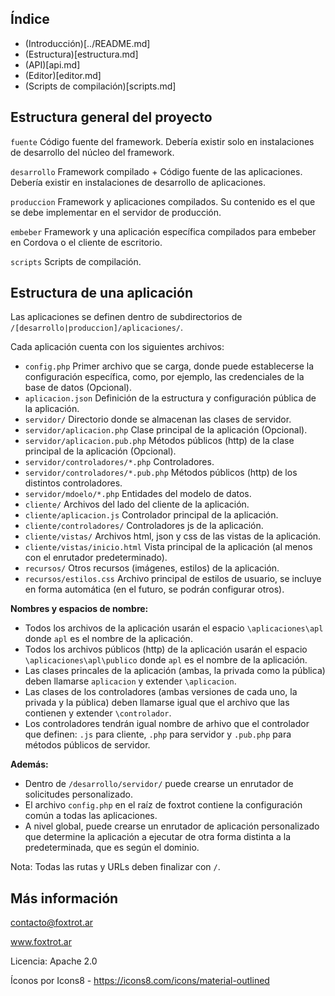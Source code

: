 ## Índice

- (Introducción)[../README.md]
- (Estructura)[estructura.md]
- (API)[api.md]
- (Editor)[editor.md]
- (Scripts de compilación)[scripts.md]

## Estructura general del proyecto

`fuente` Código fuente del framework. Debería existir solo en instalaciones de desarrollo del núcleo del framework.

`desarrollo` Framework compilado + Código fuente de las aplicaciones. Debería existir en instalaciones de desarrollo de aplicaciones.

`produccion` Framework y aplicaciones compilados. Su contenido es el que se debe implementar en el servidor de producción.

`embeber` Framework y una aplicación específica compilados para embeber en Cordova o el cliente de escritorio.

`scripts` Scripts de compilación.

## Estructura de una aplicación

Las aplicaciones se definen dentro de subdirectorios de `/[desarrollo|produccion]/aplicaciones/`.

Cada aplicación cuenta con los siguientes archivos:

- `config.php` Primer archivo que se carga, donde puede establecerse la configuración específica, como, por ejemplo, las credenciales de la base de datos (Opcional).
- `aplicacion.json` Definición de la estructura y configuración pública de la aplicación.
- `servidor/` Directorio donde se almacenan las clases de servidor.
- `servidor/aplicacion.php` Clase principal de la aplicación (Opcional).
- `servidor/aplicacion.pub.php` Métodos públicos (http) de la clase principal de la aplicación (Opcional).
- `servidor/controladores/*.php` Controladores.
- `servidor/controladores/*.pub.php` Métodos públicos (http) de los distintos controladores.
- `servidor/mdoelo/*.php` Entidades del modelo de datos.
- `cliente/` Archivos del lado del cliente de la aplicación.
- `cliente/aplicacion.js` Controlador principal de la aplicación.
- `cliente/controladores/` Controladores js de la aplicación.
- `cliente/vistas/` Archivos html, json y css de las vistas de la aplicación.
- `cliente/vistas/inicio.html` Vista principal de la aplicación (al menos con el enrutador predeterminado).
- `recursos/` Otros recursos (imágenes, estilos) de la aplicación.
- `recursos/estilos.css` Archivo principal de estilos de usuario, se incluye en forma automática (en el futuro, se podrán configurar otros).

**Nombres y espacios de nombre:**

- Todos los archivos de la aplicación usarán el espacio `\aplicaciones\apl` donde `apl` es el nombre de la aplicación.
- Todos los archivos públicos (http) de la aplicación usarán el espacio `\aplicaciones\apl\publico` donde `apl` es el nombre de la aplicación.
- Las clases princales de la aplicación (ambas, la privada como la pública) deben llamarse `aplicacion` y extender `\aplicacion`.
- Las clases de los controladores (ambas versiones de cada uno, la privada y la pública) deben llamarse igual que el archivo que las contienen y extender `\controlador`.
- Los controladores tendrán igual nombre de arhivo que el controlador que definen: `.js` para cliente, `.php` para servidor y `.pub.php` para métodos públicos de servidor.

**Además:**

- Dentro de `/desarrollo/servidor/` puede crearse un enrutador de solicitudes personalizado.
- El archivo `config.php` en el raíz de foxtrot contiene la configuración común a todas las aplicaciones.
- A nivel global, puede crearse un enrutador de aplicación personalizado que determine la aplicación a ejecutar de otra forma distinta a la predeterminada, que es según el dominio.

Nota: Todas las rutas y URLs deben finalizar con `/`.

## Más información

contacto@foxtrot.ar

www.foxtrot.ar

Licencia: Apache 2.0

Íconos por Icons8 - https://icons8.com/icons/material-outlined
